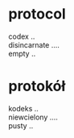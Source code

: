 # protocol

codex ..  
disincarnate ....  
empty ..  

# protokół

kodeks ..  
niewcielony ....  
pusty ..  
